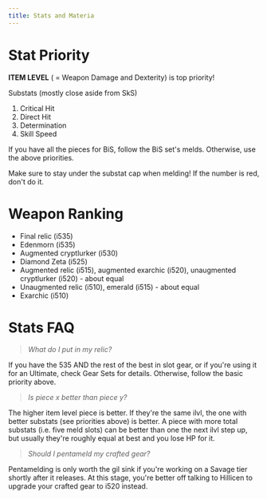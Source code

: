 ```yaml
---
title: Stats and Materia
---
```

# Stat Priority

**ITEM LEVEL** ( = Weapon Damage and Dexterity) is top priority!

Substats (mostly close aside from SkS)

1. Critical Hit
2. Direct Hit
3. Determination
4. Skill Speed

If you have all the pieces for BiS, follow the BiS set's melds. Otherwise, use the above priorities.

Make sure to stay under the substat cap when melding! If the number is red, don't do it.

# Weapon Ranking

* Final relic (i535)
* Edenmorn (i535)
* Augmented cryptlurker (i530)
* Diamond Zeta (i525)
* Augmented relic (i515), augmented exarchic (i520), unaugmented cryptlurker (i520) - about equal
* Unaugmented relic (i510), emerald (i515) - about equal
* Exarchic (i510)

# Stats FAQ

> *What do I put in my relic?*

If you have the 535 AND the rest of the best in slot gear, or if you're using it for an Ultimate, check Gear Sets for details. Otherwise, follow the basic priority above.

> *Is piece x better than piece y?*

The higher item level piece is better. If they're the same ilvl, the one with better substats (see priorities above) is better. A piece with more total substats (i.e. five meld slots) can be better than one the next ilvl step up, but usually they're roughly equal at best and you lose HP for it. 

> *Should I pentameld my crafted gear?*

Pentamelding is only worth the gil sink if you're working on a Savage tier shortly after it releases. At this stage, you're better off talking to Hillicen to upgrade your crafted gear to i520 instead.